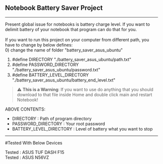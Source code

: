 ## Notebook Battery Saver Project
------------------------------------------------------------------------------------------------------------------------------------------------
Present global issue for notebooks is battery charge level. If you want to delimit battery of your notebook that program can do that for you.
<br />
</a>
<br />
</a>
If you want to run this project on your computer from different path, you have to change by below defines:
<br />
</a>
0) change the name of folder "battery_saver_asus_ubuntu"
1) #define DIRECTORY "./battery_saver_asus_ubuntu/path.txt"
2) #define PASSWORD_DIRECTORY "./battery_saver_asus_ubuntu/password.txt"
3) #define BATTERY_LEVEL_DIRECTORY "./battery_saver_asus_ubuntu/battery_end_level.txt"

> :warning: **This is a Warning**: If you want to use do anything that you should download to that file inside Home and double click main and restart Notebook!

ABOVE CONTENTS:
- DIRECTORY : Path of program directory
- PASSWORD_DIRECTORY : Your root password
- BATTERY_LEVEL_DIRECTORY : Level of battery what you want to stop 

------------------------------------------------------------------------------------------------------------------------------------------------
#Tested With Below Devices

Tested : ASUS TUF DASH F15
<br />
</a>
Tested : ASUS N56VZ
